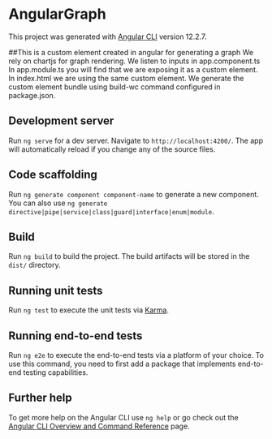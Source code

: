# AngularGraph

This project was generated with [Angular CLI](https://github.com/angular/angular-cli) version 12.2.7.

##This is a custom element created in angular for generating a graph
We rely on chartjs for graph rendering.
We listen to inputs in app.component.ts
In app.module.ts you will find that we are exposing it as a custom element.
In index.html we are using the same custom element.
We generate the custom element bundle using build-wc command configured in package.json.


## Development server

Run `ng serve` for a dev server. Navigate to `http://localhost:4200/`. The app will automatically reload if you change any of the source files.

## Code scaffolding

Run `ng generate component component-name` to generate a new component. You can also use `ng generate directive|pipe|service|class|guard|interface|enum|module`.

## Build

Run `ng build` to build the project. The build artifacts will be stored in the `dist/` directory.

## Running unit tests

Run `ng test` to execute the unit tests via [Karma](https://karma-runner.github.io).

## Running end-to-end tests

Run `ng e2e` to execute the end-to-end tests via a platform of your choice. To use this command, you need to first add a package that implements end-to-end testing capabilities.

## Further help

To get more help on the Angular CLI use `ng help` or go check out the [Angular CLI Overview and Command Reference](https://angular.io/cli) page.
